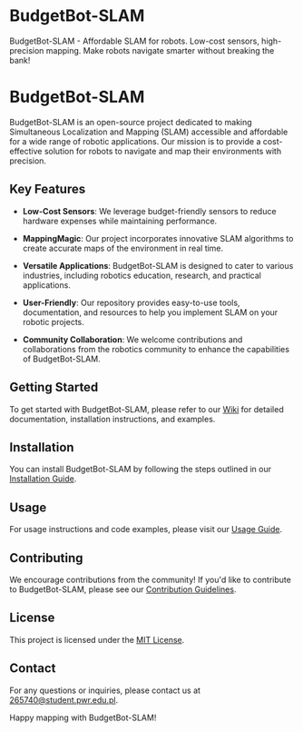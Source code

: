 # BudgetBot-SLAM
BudgetBot-SLAM - Affordable SLAM for robots. Low-cost sensors, high-precision mapping. Make robots navigate smarter without breaking the bank!


# BudgetBot-SLAM

BudgetBot-SLAM is an open-source project dedicated to making Simultaneous Localization and Mapping (SLAM) accessible and affordable for a wide range of robotic applications. Our mission is to provide a cost-effective solution for robots to navigate and map their environments with precision.

## Key Features

- **Low-Cost Sensors**: We leverage budget-friendly sensors to reduce hardware expenses while maintaining performance.
  
- **MappingMagic**: Our project incorporates innovative SLAM algorithms to create accurate maps of the environment in real time.

- **Versatile Applications**: BudgetBot-SLAM is designed to cater to various industries, including robotics education, research, and practical applications.

- **User-Friendly**: Our repository provides easy-to-use tools, documentation, and resources to help you implement SLAM on your robotic projects.

- **Community Collaboration**: We welcome contributions and collaborations from the robotics community to enhance the capabilities of BudgetBot-SLAM.

## Getting Started

To get started with BudgetBot-SLAM, please refer to our [Wiki](https://github.com/BudgetBot-SLAM/wiki) for detailed documentation, installation instructions, and examples.

## Installation

You can install BudgetBot-SLAM by following the steps outlined in our [Installation Guide](https://github.com/BudgetBot-SLAM/wiki/Installation).

## Usage

For usage instructions and code examples, please visit our [Usage Guide](https://github.com/BudgetBot-SLAM/wiki/Usage).

## Contributing

We encourage contributions from the community! If you'd like to contribute to BudgetBot-SLAM, please see our [Contribution Guidelines](CONTRIBUTING.md).

## License

This project is licensed under the [MIT License](LICENSE).

## Contact

For any questions or inquiries, please contact us at [265740@student.pwr.edu.pl](265740@student.pwr.edu.pl).

Happy mapping with BudgetBot-SLAM!
